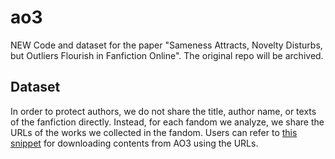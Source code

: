 # ao3
NEW Code and dataset for the paper "Sameness Attracts, Novelty Disturbs, but Outliers Flourish in Fanfiction Online". The original repo will be archived.

## Dataset
In order to protect authors, we do not share the title, author name, or texts of the fanfiction directly. Instead, for each fandom we analyze, we share the URLs of the works we collected in the fandom. Users can refer to [this snippet](https://gist.github.com/yzjing/92f1e27b890266388cead12ef66c4a63) for downloading contents from AO3 using the URLs.
